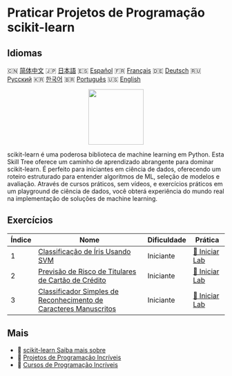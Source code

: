 # Praticar Projetos de Programação scikit-learn

## Idiomas

🇨🇳 [简体中文](README_zh.md) 🇯🇵 [日本語](README_ja.md) 🇪🇸 [Español](README_es.md) 🇫🇷 [Français](README_fr.md) 🇩🇪 [Deutsch](README_de.md) 🇷🇺 [Русский](README_ru.md) 🇰🇷 [한국어](README_ko.md) 🇧🇷 [Português](README_pt.md) 🇺🇸 [English](README.md) 

<div align="center">
<img width="128px" src="https://file.labex.io/path/N7q3t9dfWfEY.png">
</div>

scikit-learn é uma poderosa biblioteca de machine learning em Python. Esta Skill Tree oferece um caminho de aprendizado abrangente para dominar scikit-learn. É perfeito para iniciantes em ciência de dados, oferecendo um roteiro estruturado para entender algoritmos de ML, seleção de modelos e avaliação. Através de cursos práticos, sem vídeos, e exercícios práticos em um playground de ciência de dados, você obterá experiência do mundo real na implementação de soluções de machine learning.

## Exercícios

|   Índice | Nome                                                                                                                                                         | Dificuldade   | Prática                                                                                                   |
|----------|--------------------------------------------------------------------------------------------------------------------------------------------------------------|---------------|-----------------------------------------------------------------------------------------------------------|
|        1 | [Classificação de Íris Usando SVM](https://labex.io/pt/courses/project-classifying-iris-using-svm)                                                           | Iniciante     | [🚀 Iniciar Lab](https://labex.io/pt/courses/project-classifying-iris-using-svm)                          |
|        2 | [Previsão de Risco de Titulares de Cartão de Crédito](https://labex.io/pt/courses/project-credit-card-holder-risk-prediction)                                | Iniciante     | [🚀 Iniciar Lab](https://labex.io/pt/courses/project-credit-card-holder-risk-prediction)                  |
|        3 | [Classificador Simples de Reconhecimento de Caracteres Manuscritos](https://labex.io/pt/courses/project-simple-handwritten-character-recognition-classifier) | Iniciante     | [🚀 Iniciar Lab](https://labex.io/pt/courses/project-simple-handwritten-character-recognition-classifier) |

## Mais

- 🔗 [scikit-learn Saiba mais sobre](https://labex.io/pt/skilltrees/sklearn)
- 🔗 [Projetos de Programação Incríveis](https://github.com/labex-labs/awesome-programming-projects)
- 🔗 [Cursos de Programação Incríveis](https://github.com/labex-labs/awesome-programming-courses)

